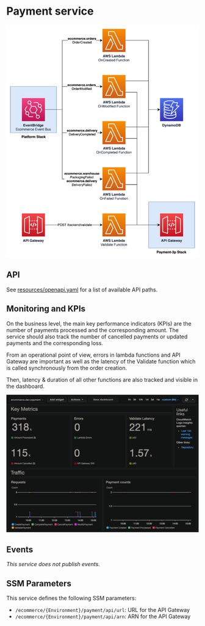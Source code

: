 Payment service
===============

<p align="center">
    <img alt="Payment architecture diagram" src="images/payment.png"/>
</p>

## API

See [resources/openapi.yaml](resources/openapi.yaml) for a list of available API paths.

## Monitoring and KPIs

On the business level, the main key performance indicators (KPIs) are the number of payments processed and the corresponding amount. The service should also track the number of cancelled payments or updated payments and the corresponding loss.

From an operational point of view, errors in lambda functions and API Gateway are important as well as the latency of the Validate function which is called synchronously from the order creation.

Then, latency & duration of all other functions are also tracked and visible in the dashboard.

<p style="text-align:center">
    <img alt="Payment monitoring dashboard" src="images/monitoring.png"/>
</p>

## Events

_This service does not publish events._

## SSM Parameters

This service defines the following SSM parameters:

* `/ecommerce/{Environment}/payment/api/url`: URL for the API Gateway
* `/ecommerce/{Environment}/payment/api/arn`: ARN for the API Gateway

